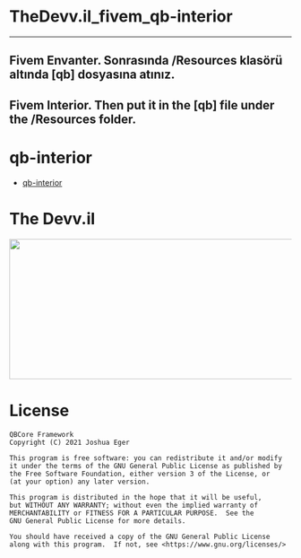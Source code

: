 # TheDevv.il_fivem_qb-interior

---
Fivem Envanter. 
Sonrasında /Resources klasörü altında [qb] dosyasına atınız.
---
Fivem Interior.
Then put it in the [qb] file under the /Resources folder.
---

# qb-interior

- [qb-interior](https://github.com/qbcore-framework/qb-interior)


# The Devv.il

<p align="center">
  <img  width="1000" height="250" src="https://i.hizliresim.com/lh5i19a.png">
</p>

# License

    QBCore Framework
    Copyright (C) 2021 Joshua Eger

    This program is free software: you can redistribute it and/or modify
    it under the terms of the GNU General Public License as published by
    the Free Software Foundation, either version 3 of the License, or
    (at your option) any later version.

    This program is distributed in the hope that it will be useful,
    but WITHOUT ANY WARRANTY; without even the implied warranty of
    MERCHANTABILITY or FITNESS FOR A PARTICULAR PURPOSE.  See the
    GNU General Public License for more details.

    You should have received a copy of the GNU General Public License
    along with this program.  If not, see <https://www.gnu.org/licenses/>

